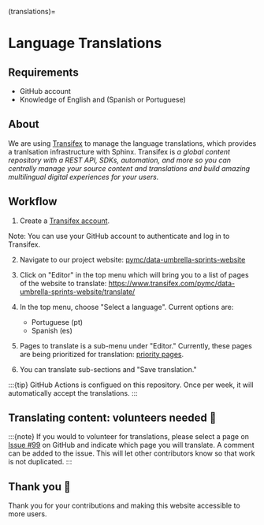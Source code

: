 (translations)=
# Language Translations

## Requirements
- GitHub account
- Knowledge of English and (Spanish or Portuguese)

## About
We are using [Transifex](https://www.transifex.com/) to manage the language translations, which provides a tranlsation infrastructure with Sphinx. Transifex is *a global content repository with a REST API, SDKs, automation, and more so you can centrally manage your source content and translations and build amazing multilingual digital experiences for your users.*

## Workflow

1.  Create a [Transifex account](https://www.transifex.com/signin/).

Note: You can use your GitHub account to authenticate and log in to Transifex. 

2.  Navigate to our project website:  [pymc/data-umbrella-sprints-website](https://www.transifex.com/pymc/data-umbrella-sprints-website/)

3. Click on "Editor" in the top menu which will bring you to a list of pages of the website to translate:  https://www.transifex.com/pymc/data-umbrella-sprints-website/translate/

4. In the top menu, choose "Select a language". Current options are: 
    - Portuguese (pt)
    - Spanish (es)

5. Pages to translate is a sub-menu under "Editor."  Currently, these pages are being prioritized for translation:  [priority pages](https://github.com/pymc-devs/pymc-data-umbrella/issues/99).

6. You can translate sub-sections and "Save translation."  

:::{tip}
GitHub Actions is configued on this repository.  Once per week, it will automatically accept the translations. 
:::

## Translating content: volunteers needed 🙌

:::{note}
If you would to volunteer for translations, please select a page on [Issue #99](https://github.com/pymc-devs/pymc-data-umbrella/issues/99) on GitHub and indicate which page you will translate. A comment can be added to the issue.  This will let other contributors know so that work is not duplicated. 
:::

## Thank you 🙌

Thank you for your contributions and making this website accessible to more users. 
